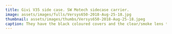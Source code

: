 ```yaml
---
title: Givi V35 side case. SW Motech sidecase carrier.
image: assets/images/fulls/Versys650-2018-Aug-25-18.jpg
thumbnail: assets/images/thumbs/Versys650-2018-Aug-25-18.jpeg
caption: They have the black coloured covers and the clear/smoke lens to match the bike and the signal lights. The SWMotech sidecase carrier is quick attached/detached in 2 minutes using a flat blade screw driver.<br><a href="https://fortnine.ca/en/givi-v35-monokey-side-cases-35-litres">1. Givi V35 side cases</a><br><a href="https://www.twistedthrottle.ca/sw-motech-evo-quick-lock-sidecarrier-for-kawasaki-versys-650-07-15-black">2. SW Motech Detachable Side Case Carrier</a>
---
```

